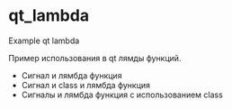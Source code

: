 # qt_lambda
Example qt lambda

Пример использования в qt лямды функций.

- Сигнал и лямбда функция
- Сигнал и class и лямбда функция
- Сигналы и лямбда функция с использованием class
